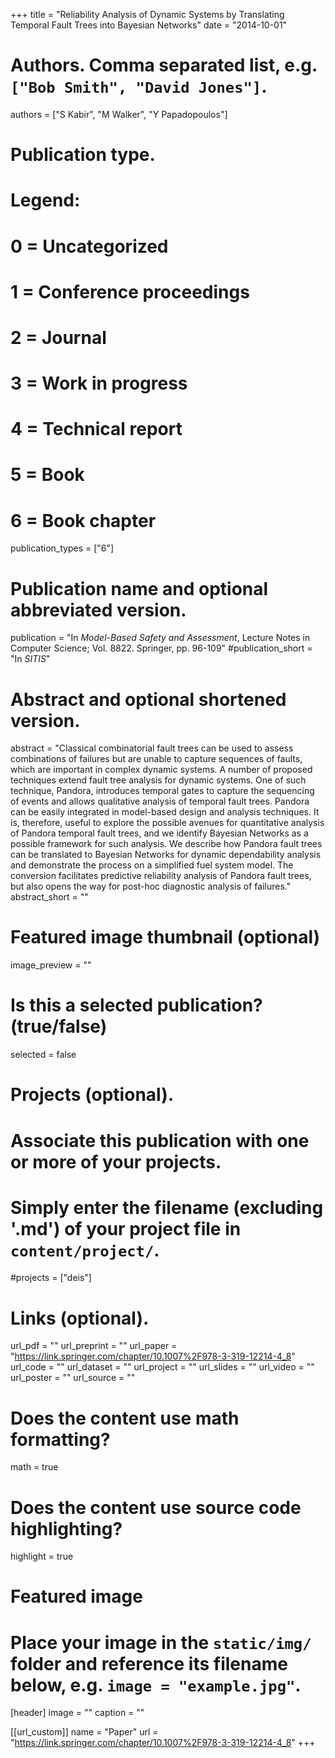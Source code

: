 +++
title = "Reliability Analysis of Dynamic Systems by Translating Temporal Fault Trees into Bayesian Networks"
date = "2014-10-01"

# Authors. Comma separated list, e.g. `["Bob Smith", "David Jones"]`.
authors = ["S Kabir", "M Walker", "Y Papadopoulos"]

# Publication type.
# Legend:
# 0 = Uncategorized
# 1 = Conference proceedings
# 2 = Journal
# 3 = Work in progress
# 4 = Technical report
# 5 = Book
# 6 = Book chapter
publication_types = ["6"]

# Publication name and optional abbreviated version.
publication = "In *Model-Based Safety and Assessment*, Lecture Notes in Computer Science; Vol. 8822. Springer, pp. 96-109"
#publication_short = "In *SITIS*"

# Abstract and optional shortened version.
abstract = "Classical combinatorial fault trees can be used to assess combinations of failures but are unable to capture sequences of faults, which are important in complex dynamic systems. A number of proposed techniques extend fault tree analysis for dynamic systems. One of such technique, Pandora, introduces temporal gates to capture the sequencing of events and allows qualitative analysis of temporal fault trees. Pandora can be easily integrated in model-based design and analysis techniques. It is, therefore, useful to explore the possible avenues for quantitative analysis of Pandora temporal fault trees, and we identify Bayesian Networks as a possible framework for such analysis. We describe how Pandora fault trees can be translated to Bayesian Networks for dynamic dependability analysis and demonstrate the process on a simplified fuel system model. The conversion facilitates predictive reliability analysis of Pandora fault trees, but also opens the way for post-hoc diagnostic analysis of failures."
abstract_short = ""

# Featured image thumbnail (optional)
image_preview = ""

# Is this a selected publication? (true/false)
selected = false

# Projects (optional).
#   Associate this publication with one or more of your projects.
#   Simply enter the filename (excluding '.md') of your project file in `content/project/`.
#projects = ["deis"]

# Links (optional).
url_pdf = ""
url_preprint = ""
url_paper = "https://link.springer.com/chapter/10.1007%2F978-3-319-12214-4_8"
url_code = ""
url_dataset = ""
url_project = ""
url_slides = ""
url_video = ""
url_poster = ""
url_source = ""

# Does the content use math formatting?
math = true

# Does the content use source code highlighting?
highlight = true

# Featured image
# Place your image in the `static/img/` folder and reference its filename below, e.g. `image = "example.jpg"`.
[header]
image = ""
caption = ""

[[url_custom]]
    name = "Paper"
    url = "https://link.springer.com/chapter/10.1007%2F978-3-319-12214-4_8"
+++
